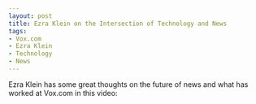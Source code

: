 ```yaml
---
layout: post
title: Ezra Klein on the Intersection of Technology and News
tags: 
- Vox.com
- Ezra Klein
- Technology
- News
---
```

Ezra Klein has some great thoughts on the future of news and what has worked at Vox.com in this video:

<div class="youtube" id="QPYbN9xrbTE" style="width: 560px; height: 315px;"></div>
<script src="/js/youtube.js"></script>
